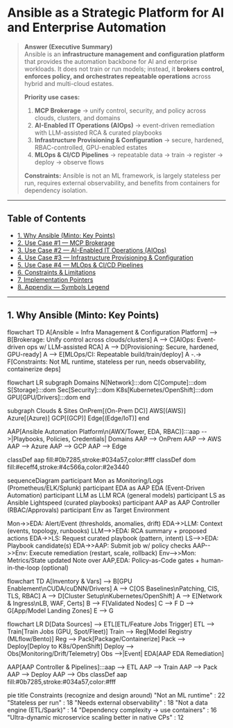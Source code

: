 # Ansible as a Strategic Platform for AI and Enterprise Automation

> **Answer (Executive Summary)**  
> Ansible is an **infrastructure management and configuration platform** that provides the automation backbone for AI and enterprise workloads. It does not train or run models; instead, it **brokers control, enforces policy, and orchestrates repeatable operations** across hybrid and multi-cloud estates.  
>
> **Priority use cases:**  
> 1) **MCP Brokerage** → unify control, security, and policy across clouds, clusters, and domains  
> 2) **AI-Enabled IT Operations (AIOps)** → event-driven remediation with LLM-assisted RCA & curated playbooks  
> 3) **Infrastructure Provisioning & Configuration** → secure, hardened, RBAC-controlled, GPU-enabled estates  
> 4) **MLOps & CI/CD Pipelines** → repeatable data → train → register → deploy → observe flows  
>
> **Constraints:** Ansible is not an ML framework, is largely stateless per run, requires external observability, and benefits from containers for dependency isolation.

---

## Table of Contents
- [1. Why Ansible (Minto: Key Points)](#1-why-ansible-minto-key-points)
- [2. Use Case #1 — MCP Brokerage](#2-use-case-1--mcp-brokerage)
- [3. Use Case #2 — AI-Enabled IT Operations (AIOps)](#3-use-case-2--ai-enabled-it-operations-aiops)
- [4. Use Case #3 — Infrastructure Provisioning & Configuration](#4-use-case-3--infrastructure-provisioning--configuration)
- [5. Use Case #4 — MLOps & CI/CD Pipelines](#5-use-case-4--mlops--cicd-pipelines)
- [6. Constraints & Limitations](#6-constraints--limitations)
- [7. Implementation Pointers](#7-implementation-pointers)
- [8. Appendix — Symbols Legend](#8-appendix--symbols-legend)

---

## 1. Why Ansible (Minto: Key Points)

flowchart TD
  A[Ansible = Infra Management & Configuration Platform] --> B[Brokerage: Unify control across clouds/clusters]
  A --> C[AIOps: Event-driven ops w/ LLM-assisted RCA]
  A --> D[Provisioning: Secure, hardened, GPU-ready]
  A --> E[MLOps/CI: Repeatable build/train/deploy]
  A -.-> F[Constraints: Not ML runtime, stateless per run, needs observability, containerize deps]

flowchart LR
  subgraph Domains
    N[Network]:::dom
    C[Compute]:::dom
    S[Storage]:::dom
    Sec[Security]:::dom
    K8s[Kubernetes/OpenShift]:::dom
    GPU[GPU/Drivers]:::dom
  end

  subgraph Clouds & Sites
    OnPrem[(On-Prem DC)]
    AWS[(AWS)]
    Azure[(Azure)]
    GCP[(GCP)]
    Edge[(Edge/IoT)]
  end

  AAP[Ansible Automation Platform\n(AWX/Tower, EDA, RBAC)]:::aap -->|Playbooks, Policies, Credentials| Domains
  AAP --> OnPrem
  AAP --> AWS
  AAP --> Azure
  AAP --> GCP
  AAP --> Edge

  classDef aap fill:#0b7285,stroke:#034a57,color:#fff
  classDef dom fill:#eceff4,stroke:#4c566a,color:#2e3440

  sequenceDiagram
  participant Mon as Monitoring/Logs (Prometheus/ELK/Splunk)
  participant EDA as AAP EDA (Event-Driven Automation)
  participant LLM as LLM RCA (general models)
  participant LS as Ansible Lightspeed (curated playbooks)
  participant AAP as AAP Controller (RBAC/Approvals)
  participant Env as Target Environment

  Mon->>EDA: Alert/Event (thresholds, anomalies, drift)
  EDA->>LLM: Context (events, topology, runbooks)
  LLM-->>EDA: RCA summary + proposed actions
  EDA->>LS: Request curated playbook (pattern, intent)
  LS-->>EDA: Playbook candidate(s)
  EDA->>AAP: Submit job w/ policy checks
  AAP-->>Env: Execute remediation (restart, scale, rollback)
  Env-->>Mon: Metrics/State updated
  Note over AAP,EDA: Policy-as-Code gates + human-in-the-loop (optional)

flowchart TD
  A[Inventory & Vars] --> B[GPU Enablement\nCUDA/cuDNN/Drivers]
  A --> C[OS Baselines\nPatching, CIS, TLS, RBAC]
  A --> D[Cluster Setup\nKubernetes/OpenShift]
  A --> E[Network & Ingress\nLB, WAF, Certs]
  B --> F[Validated Nodes]
  C --> F
  D --> G[App/Model Landing Zones]
  E --> G

flowchart LR
  D[Data Sources] --> ETL[ETL/Feature Jobs Trigger]
  ETL --> Train[Train Jobs (GPU, Spot/Fleet)]
  Train --> Reg[Model Registry (MLflow/Bento)]
  Reg --> Pack[Package/Containerize]
  Pack --> Deploy[Deploy to K8s/OpenShift]
  Deploy --> Obs[Monitoring/Drift/Telemetry]
  Obs -->|Event| EDA[AAP EDA Remediation]

  AAP[AAP Controller & Pipelines]:::aap --> ETL
  AAP --> Train
  AAP --> Pack
  AAP --> Deploy
  AAP --> Obs
  classDef aap fill:#0b7285,stroke:#034a57,color:#fff

pie title Constraints (recognize and design around)
  "Not an ML runtime" : 22
  "Stateless per run" : 18
  "Needs external observability" : 18
  "Not a data engine (ETL/Spark)" : 14
  "Dependency complexity → use containers" : 16
  "Ultra-dynamic microservice scaling better in native CPs" : 12

